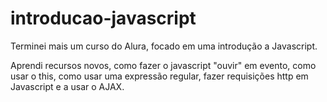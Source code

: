 # introducao-javascript

Terminei mais um curso do Alura, focado em uma introdução a Javascript.

Aprendi recursos novos, como fazer o javascript "ouvir" em evento, como usar o this, como usar uma expressão regular, fazer requisições http em Javascript e a usar o AJAX.
